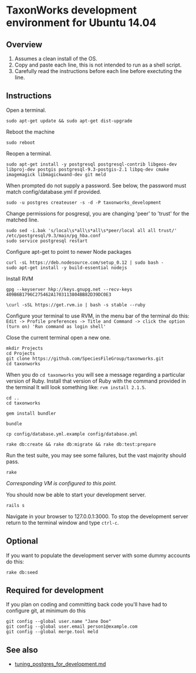 TaxonWorks development environment for Ubuntu 14.04
===================================================

Overview
--------
1. Assumes a clean install of the OS.
2. Copy and paste each line, this is not intended to run as a shell script.
3. Carefully read the instructions before each line before exectuting the line.

Instructions
------------

Open a terminal.
```
sudo apt-get update && sudo apt-get dist-upgrade
```

Reboot the machine
```
sudo reboot
```  

Reopen a terminal.
```
sudo apt-get install -y postgresql postgresql-contrib libgeos-dev libproj-dev postgis postgresql-9.3-postgis-2.1 libpq-dev cmake imagemagick libmagickwand-dev git meld
```

When prompted do not supply a password. See below, the password must match config/database.yml if provided.
```
sudo -u postgres createuser -s -d -P taxonworks_development
```

Change permissions for posgresql, you are changing 'peer' to 'trust' for the matched line.
```
sudo sed -i.bak 's/local\s*all\s*all\s*peer/local all all trust/'  /etc/postgresql/9.3/main/pg_hba.conf
sudo service postgresql restart
```

Configure apt-get to point to newer Node packages
```
curl -sL https://deb.nodesource.com/setup_0.12 | sudo bash -
sudo apt-get install -y build-essential nodejs
```

Install RVM
```
gpg --keyserver hkp://keys.gnupg.net --recv-keys 409B6B1796C275462A1703113804BB82D39DC0E3

\curl -sSL https://get.rvm.io | bash -s stable --ruby
```

Configure your terminal to use RVM, in the menu bar of the terminal do this:
`Edit -> Profile preferences -> Title and Command -> click the option (turn on) 'Run command as login shell'`

Close the current terminal open a new one.

```
mkdir Projects
cd Projects
git clone https://github.com/SpeciesFileGroup/taxonworks.git
cd taxonworks
```

When you do `cd taxonworks` you will see a message regarding a particular version of Ruby.  Install that version of Ruby with the command provided in the terminal  It will look something like: `rvm install 2.1.5`.

```
cd ..
cd taxonworks

gem install bundler

bundle

cp config/database.yml.example config/database.yml

rake db:create && rake db:migrate && rake db:test:prepare 
```

Run the test suite, you may see some failures, but the vast majority should pass.
```
rake 
```

*Corresponding VM is configured to this point.*

You should now be able to start your development server.

```
rails s
```

Navigate in your browser to 127.0.0.1:3000.  To stop the development server return to the terminal window and type `ctrl-c`. 

Optional
-------- 

If you want to populate the development server with some dummy accounts do this:
```
rake db:seed
```

Required for development 
------------------------

If you plan on coding and committing back code you'll have had to configure git, at minimum do this
```
git config --global user.name "Jane Doe"
git config --global user.email person1@example.com
git config --global merge.tool meld
```

See also 
--------

* [tuning_postgres_for_development.md]('https://github.com/SpeciesFileGroup/tw_provision/blob/master/development/tuning_postgres_for_development.md')

